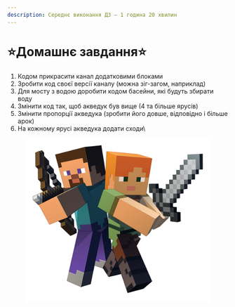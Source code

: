 ```yaml
---
description: Середнє виконання ДЗ — 1 година 20 хвилин
---
```


# ⭐️Домашнє завдання⭐️

1. Кодом прикрасити канал додатковими блоками
2. Зробити код своєї версії каналу (можна зіг-загом, наприклад)
3. Для мосту з водою доробити кодом басейни, які будуть збирати воду
4. Змінити код так, щоб акведук був вище (4 та більше ярусів)
5. Змінити пропорції акведука (зробити його довше, відповідно і більше арок)
6. На кожному ярусі акведука додати сходи\


<figure><img src=".gitbook/assets/image.png" alt=""><figcaption></figcaption></figure>
